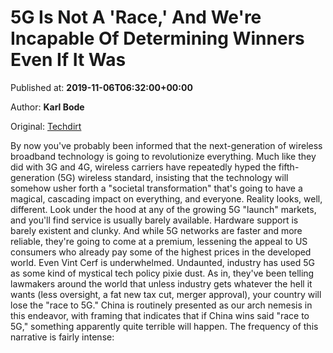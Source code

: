 
# 5G Is Not A 'Race,' And We're Incapable Of Determining Winners Even If It Was

Published at: **2019-11-06T06:32:00+00:00**

Author: **Karl Bode**

Original: [Techdirt](https://www.techdirt.com/articles/20191105/06511743324/5g-is-not-race-were-incapable-determining-winners-even-if-it-was.shtml)

By now you've probably been informed that the next-generation of wireless broadband technology is going to revolutionize everything. Much like they did with 3G and 4G, wireless carriers have repeatedly hyped the fifth-generation (5G) wireless standard, insisting that the technology will somehow usher forth a "societal transformation" that's going to have a magical, cascading impact on everything, and everyone.
Reality looks, well, different. Look under the hood at any of the growing 5G "launch" markets, and you'll find service is usually barely available. Hardware support is barely existent and clunky. And while 5G networks are faster and more reliable, they're going to come at a premium, lessening the appeal to US consumers who already pay some of the highest prices in the developed world. Even Vint Cerf is underwhelmed.
Undaunted, industry has used 5G as some kind of mystical tech policy pixie dust. As in, they've been telling lawmakers around the world that unless industry gets whatever the hell it wants (less oversight, a fat new tax cut, merger approval), your country will lose the "race to 5G." China is routinely presented as our arch nemesis in this endeavor, with framing that indicates that if China wins said "race to 5G," something apparently quite terrible will happen. The frequency of this narrative is fairly intense:

